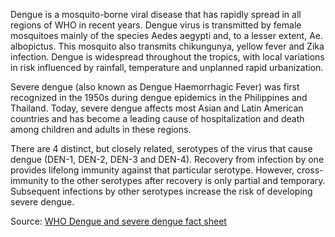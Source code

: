 Dengue is a mosquito-borne viral disease that has rapidly spread in all regions of WHO in recent years. Dengue virus is transmitted by female mosquitoes mainly of the species Aedes aegypti and, to a lesser extent, Ae. albopictus. This mosquito also transmits chikungunya, yellow fever and Zika infection. Dengue is widespread throughout the tropics, with local variations in risk influenced by rainfall, temperature and unplanned rapid urbanization.

Severe dengue (also known as Dengue Haemorrhagic Fever) was first recognized in the 1950s during dengue epidemics in the Philippines and Thailand. Today, severe dengue affects most Asian and Latin American countries and has become a leading cause of hospitalization and death among children and adults in these regions.

There are 4 distinct, but closely related, serotypes of the virus that cause dengue (DEN-1, DEN-2, DEN-3 and DEN-4). Recovery from infection by one provides lifelong immunity against that particular serotype. However, cross-immunity to the other serotypes after recovery is only partial and temporary. Subsequent infections by other serotypes increase the risk of developing severe dengue.

Source: [WHO Dengue and severe dengue fact sheet](http://www.who.int/en/news-room/fact-sheets/detail/dengue-and-severe-dengue)
